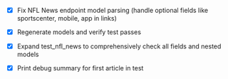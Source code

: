 - [x] Fix NFL News endpoint model parsing (handle optional fields like sportscenter, mobile, app in links)
- [x] Regenerate models and verify test passes
- [x] Expand test_nfl_news to comprehensively check all fields and nested models
- [x] Print debug summary for first article in test

